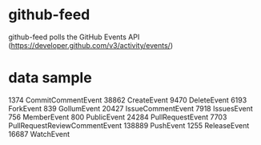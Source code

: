 # github-feed

github-feed polls the GitHub Events API
(https://developer.github.com/v3/activity/events/)

# data sample

   1374 CommitCommentEvent
  38862 CreateEvent
   9470 DeleteEvent
   6193 ForkEvent
    839 GollumEvent
  20427 IssueCommentEvent
   7918 IssuesEvent
    756 MemberEvent
    800 PublicEvent
  24284 PullRequestEvent
   7703 PullRequestReviewCommentEvent
 138889 PushEvent
   1255 ReleaseEvent
  16687 WatchEvent
